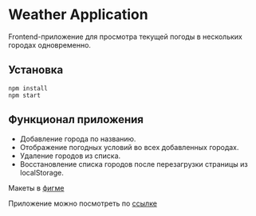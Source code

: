 # Weather Application

Frontend-приложение для просмотра текущей погоды в нескольких городах одновременно.

## Установка

```
npm install
npm start
```

## Функционал приложения

- Добавление города по названию.
- Отображение погодных условий во всех добавленных городах.
- Удаление городов из списка.
- Восстановление списка городов после перезагрузки страницы из localStorage.

Макеты в [фигме](https://www.figma.com/file/dYo79P0b8KPA3oICsw2sFq/Weather-App?node-id=0%3A1)

Приложение можно посмотреть по [ссылке](https://jovial-einstein-fad42e.netlify.app/)
